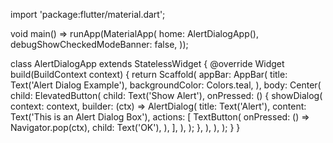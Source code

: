 import 'package:flutter/material.dart';

void main() => runApp(MaterialApp(
  home: AlertDialogApp(),
  debugShowCheckedModeBanner: false,
));

class AlertDialogApp extends StatelessWidget {
  @override
  Widget build(BuildContext context) {
    return Scaffold(
      appBar: AppBar(
        title: Text('Alert Dialog Example'),
        backgroundColor: Colors.teal,
      ),
      body: Center(
        child: ElevatedButton(
          child: Text('Show Alert'),
          onPressed: () {
            showDialog(
              context: context,
              builder: (ctx) => AlertDialog(
                title: Text('Alert'),
                content: Text('This is an Alert Dialog Box'),
                actions: [
                  TextButton(
                    onPressed: () => Navigator.pop(ctx),
                    child: Text('OK'),
                  ),
                ],
              ),
            );
          },
        ),
      ),
    );
  }
}
